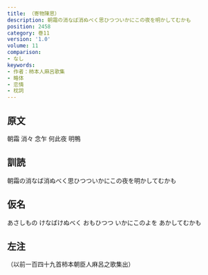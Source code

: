 ```yaml
---
title: （寄物陳思）
description: 朝霜の消なば消ぬべく思ひつついかにこの夜を明かしてむかも
position: 2458
category: 巻11
version: '1.0'
volume: 11
comparison:
- なし
keywords:
- 作者：柿本人麻呂歌集
- 略体
- 恋情
- 枕詞
---
```


## 原文

朝霜 消々 念乍 何此夜 明鴨

## 訓読

朝霜の消なば消ぬべく思ひつついかにこの夜を明かしてむかも

## 仮名

あさしもの けなばけぬべく おもひつつ いかにこのよを あかしてむかも

## 左注

（以前一百四十九首柿本朝臣人麻呂之歌集出）
